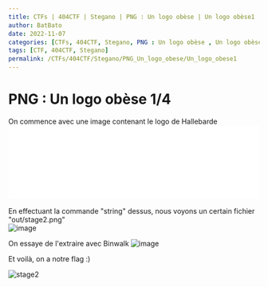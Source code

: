 ```yaml
---
title: CTFs | 404CTF | Stegano | PNG : Un logo obèse | Un logo obèse1
author: BatBato
date: 2022-11-07
categories: [CTFs, 404CTF, Stegano, PNG : Un logo obèse , Un logo obèse1]
tags: [CTF, 404CTF, Stegano]
permalink: /CTFs/404CTF/Stegano/PNG_Un_logo_obese/Un_logo_obese1
---
```


# PNG : Un logo obèse 1/4

On commence avec une image contenant le logo de Hallebarde 
 ![image](https://github.com/Nouman404/404CTF_2022/blob/main/Stegano/steg.png)
 

En effectuant la commande "string" dessus, nous voyons un certain fichier "out/stage2.png"  
 ![image](https://user-images.githubusercontent.com/73934639/174495612-10816276-1bc8-4795-884f-f25163f9a170.png)


 
On essaye de l'extraire avec Binwalk 
 ![image](https://user-images.githubusercontent.com/73934639/174495715-862272a2-042c-4109-8bfa-cb9f47fd78cc.png)


 
Et voilà, on a notre flag :)  

![stage2](https://user-images.githubusercontent.com/73934639/174495794-95dbfa77-4d2f-4bb7-a53d-4a1ea81f1eb4.png)
